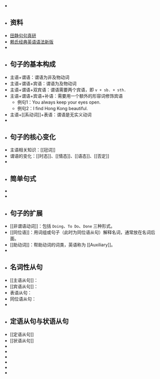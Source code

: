 -
- ## 资料
- [田静句句真研](https://www.123pan.com/s/plj7Vv-cm223.html)
- [赖氏经典英语语法新版](https://www.123pan.com/s/plj7Vv-em223.html)
-
- ## 句子的基本构成
- 主语+谓语：谓语为非及物动词
- 主语+谓语+宾语：谓语为及物动词
- 主语+谓语+双宾语：谓语需要两个宾语，即 `v + sb. + sth.`
- 主语+谓语+宾语+补语：需要用一个额外的形容词修饰宾语
	- 例句1：You always keep your eyes open.
	- 例句2：I find Hong Kong beautiful.
- 主语+[[系动词]]+表语：谓语是无实义动词
-
- ## 句子的核心变化
- 主语相关知识：[[冠词]]
- 谓语的变化：[[时态]]、[[情态]]、[[语态]]、[[否定]]
-
- ## 简单句式
-
-
- ## 句子的扩展
- [[非谓语动词]]：包括 `Doing`、`To Do`、`Done` 三种形式。
- [[同位语]]：用词组或句子（此时为同位语从句）解释名词，通常放在名词后面。
- [[助动词]]：帮助动词的词类，英语称为 [[Auxiliary]]。
-
- ## 名词性从句
- [[主语从句]]：
- [[宾语从句]]：
- 表语从句：
- 同位语从句：
-
- ## 定语从句与状语从句
- [[定语从句]]
- [[状语从句]]
-
-
-
-
-
-